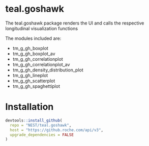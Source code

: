 # teal.goshawk
The teal.goshawk package renders the UI and calls the respective longitudinal visualization functions

The modules included are:

- tm_g_gh_boxplot
- tm_g_gh_boxplot_av
- tm_g_gh_correlationplot
- tm_g_gh_correlationplot_av
- tm_g_gh_density_distribution_plot
- tm_g_gh_lineplot
- tm_g_gh_scatterplot
- tm_g_gh_spaghettiplot

# Installation

```r
devtools::install_github(
  repo = "NEST/teal.goshawk",
  host = "https://github.roche.com/api/v3",
  upgrade_dependencies = FALSE
)
```
